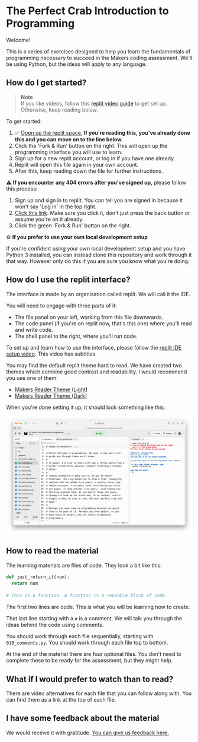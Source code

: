 # The Perfect Crab Introduction to Programming

Welcome!

This is a series of exercises designed to help you learn the
fundamentals of programming necessary to succeed in the
Makers coding assessment. We'll be using Python, but the
ideas will apply to any language.

## How do I get started?

> **Note**  
> If you like videos, follow this [replit video
> guide](https://youtu.be/c0GdcmPfKL4) to get set up.
> Otherwise, keep reading below.

To get started:

1. ✅ [Open up the replit
   space.](https://replit.com/@neoeno/The-Perfect-Crab-Introduction-to-Programming)
   **If you're reading this, you've already done this and you can move on to the
   line below.**
2. Click the 'Fork & Run' button on the right. This will open up the programming
   interface you will use to learn.
3. Sign up for a new replit account, or log in if you have one already.
4. Replit will open this file again in your own account.
5. After this, keep reading down the file for further instructions.

⚠️ **If you encounter any 404 errors after you've signed up,** please follow
this process:

1. Sign up and sign in to replit. You can tell you are signed in because it
   won't say 'Log in' in the top right.
2. [Click this
   link](https://replit.com/@neoeno/The-Perfect-Crab-Introduction-to-Programming).
   Make sure you click it, don't just press the back button or assume you're on
   it already.
3. Click the green 'Fork & Run' button on the right.

⚙️ **If you prefer to use your own local development setup**

If you're confident using your own local development setup
and you have Python 3 installed, you can instead clone this
repository and work through it that way. However only do
this if you are sure you know what you're doing.

## How do I use the replit interface?

The interface is made by an organisation called replit. We
will call it the IDE.

You will need to engage with three parts of it:

* The file panel on your left, working from this file downwards.
* The code panel (if you're on replit now, that's this one)
  where you'll read and write code.
* The shell panel to the right, where you'll run code.

To set up and learn how to use the interface, please follow
the [replit IDE setup video](https://youtu.be/c0GdcmPfKL4).
This video has subtitles.

You may find the default replit theme hard to read. We have
created two themes which combine good contrast and
readability. I would recommend you use one of them:

* [Makers Reader Theme (Light)](https://replit.com/theme/@neoeno/makers-reader)
* [Makers Reader Theme (Dark)](https://replit.com/theme/@neoeno/makers-reader-dark)

When you're done setting it up, it should look something like this:

![A screenshot of the replit interface with the files on the left, the code in the middle, and the shell on the right. It shows good contrast as the Makers theme is being used.](images/replit-interface.png)

## How to read the material

The learning materials are files of code. They look a bit
like this:

```python
def just_return_it(num):
  return num

# This is a function. A function is a reusable block of code.
```

The first two lines are code. This is what you will be
learning how to create.

That last line starting with a `#` is a comment. We will
talk you through the ideas behind the code using comments.

You should work through each file sequentially, starting
with `010_comments.py`. You should work through each file
top to bottom.

At the end of the material there are four optional files.
You don't need to complete these to be ready for the
assessment, but they might help.

## What if I would prefer to watch than to read?

There are video alternatives for each file that you can
follow along with. You can find them as a link at the top of
each file.

## I have some feedback about the material

We would receive it with gratitude. [You can give us
feedback
here.](https://forms.gle/Vo76eDCGRrWngWkD7)
